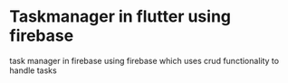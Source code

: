 # Taskmanager in flutter using firebase

task manager in firebase using firebase which uses crud functionality to handle tasks                       
